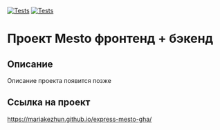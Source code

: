 [![Tests](../../actions/workflows/tests-13-sprint.yml/badge.svg)](../../actions/workflows/tests-13-sprint.yml) [![Tests](../../actions/workflows/tests-14-sprint.yml/badge.svg)](../../actions/workflows/tests-14-sprint.yml)
# Проект Mesto фронтенд + бэкенд


## Описание

Описание проекта появится позже

## Ссылка на проект

https://mariakezhun.github.io/express-mesto-gha/
